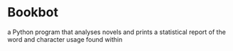 # Bookbot
a Python program that analyses novels and prints a statistical report of the word and character usage found within
